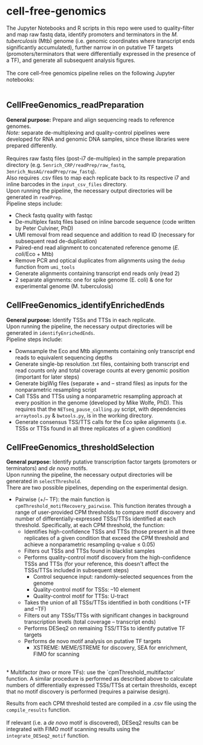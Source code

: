 # cell-free-genomics
The Jupyter Notebooks and R scripts in this repo were used to quality-filter and map raw fastq data, identify promoters and terminators in the *M. tuberculosis* (Mtb) genome (i.e. genomic coordinates where transcript ends significantly accumulated), further narrow in on putative TF targets (promoters/terminators that were differentially expressed in the presence of a TF), and generate all subsequent analysis figures. \
<br>
The core cell-free genomics pipeline relies on the following Jupyter notebooks:\
<br>
## CellFreeGenomics_readPreparation 
**General purpose:** Prepare and align sequencing reads to reference genomes.   \
*Note:* separate de-multiplexing and quality-control pipelines were developed for RNA and genomic DNA samples, since these libraries were prepared differently.\
<br>
Requires raw fastq files (post-i7 de-multiplex) in the sample preparation directory (e.g. `5enrich_CRP/readPrep/raw_fastq`, `3enrich_NusAG/readPrep/raw_fastq`). \
Also requires .csv files to map each replicate back to its respective i7 and inline barcodes in the `input_csv_files` directory.\
Upon running the pipeline, the necessary output directories will be generated in `readPrep`.
<br>
Pipeline steps include:
* Check fastq quality with fastqc  
* De-multiplex fastq files based on inline barcode sequence (code written by Peter Culviner, PhD)
* UMI removal from read sequence and addition to read ID (necessary for subsequent read de-duplication)
* Paired-end read alignment to concatenated reference genome (*E. coli*/Eco + Mtb)
* Remove PCR and optical duplicates from alignments using the `dedup` function from `umi_tools`
* Generate alignments containing transcript end reads only (read 2)
* 2 separate alignments: one for spike genome (E. coli) & one for experimental genome (M. tuberculosis)
<!------>
## CellFreeGenomics_identifyEnrichedEnds 
**General purpose:** Identify TSSs and TTSs in each replicate.\
Upon running the pipeline, the necessary output directories will be generated in `identifyEnrichedEnds`.
<br>
Pipeline steps include:
* Downsample the Eco and Mtb alignments containing only transcript end reads to equivalent sequencing depths
* Generate single-bp resolution .txt files, containing both transcript end read counts only and total coverage counts at every genomic position (important for later steps)
* Generate bigWig files (separate + and – strand files) as inputs for the nonparametric resampling script
* Call TSSs and TTSs using a nonparametric resampling approach at every position in the genome (developed by Mike Wolfe, PhD). This requires that the `NETseq_pause_calling.py` script, with dependencies `arraytools.py` & `bwtools.py`, is in the working directory.
* Generate consensus TSS/TTS calls for the Eco spike alignments (i.e. TSSs or TTSs found in all three replicates of a given condition)
<!------>
## CellFreeGenomics_thresholdSelection
**General purpose:** Identify putative transcription factor targets (promoters or terminators) and *de novo* motifs.\
Upon running the pipeline, the necessary output directories will be generated in `selectThreshold`. 
<br>
There are two possible pipelines, depending on the experimental design.
<br>
* Pairwise (+/– TF): the main function is `cpmThreshold_motifRecovery_pairwise`. This function iterates through a range of user-provided CPM thresholds to compare motif discovery and number    of differentially-expressed TSSs/TTSs identified at each threshold. Specifically, at each CPM threshold, the function:
    * Identifies high-confidence TSSs and TTSs (those present in all three replicates of a given condition that exceed the CPM threshold and achieve a nonparametric resampling q-value ≤ 0.05)
    * Filters out TSSs and TTSs found in blacklist samples
    * Performs quality-control motif discovery from the high-confidence TSSs and TTSs (for your reference, this doesn't affect the TSSs/TTSs included in subsequent steps)
      * Control sequence input: randomly-selected sequences from the genome
      * Quality-control motif for TSSs: –10 element
      * Quality-control motif for TTSs: U-tract
    * Takes the union of all TSSs/TTSs identified in both conditions (+TF and –TF)
    * Filters out any TSSs/TTSs with significant changes in background transcription levels (total coverage – transcript ends)
    * Performs DESeq2 on remaining TSS/TTSs to identify putative TF targets
    * Performs de novo motif analysis on putative TF targets
      * XSTREME: MEME/STREME for discovery, SEA for enrichment, FIMO for scanning
<br>
* Multifactor (two or more TFs): use the `cpmThreshold_multifactor` function. A similar procedure is performed as described above to calculate numbers of differentially expressed TSSs/TTSs at certain thresholds, except that no motif discovery is performed (requires a pairwise design).

Results from each CPM threshold tested are compiled in a .csv file using the `compile_results` function. \
<br>
If relevant (i.e. a *de novo* motif is discovered), DESeq2 results can be integrated with FIMO motif scanning results using the `integrate_DESeq2_motif` function.


